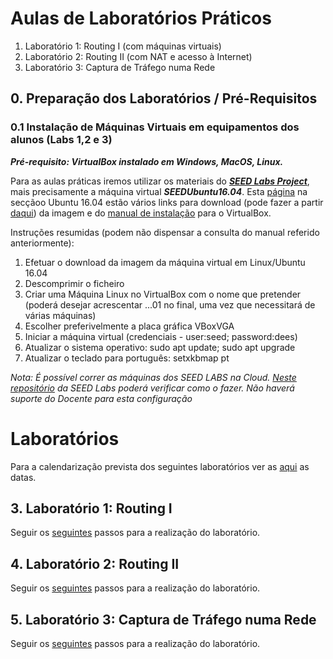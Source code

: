 # Aulas de Laboratórios Práticos


1. Laboratório 1: Routing I (com máquinas virtuais) 
2. Laboratório 2: Routing II (com NAT e acesso à Internet)
3. Laboratório 3: Captura de Tráfego numa Rede  

## 0. Preparação dos Laboratórios / Pré-Requisitos

### 0.1 Instalação de Máquinas Virtuais em equipamentos dos alunos (Labs 1,2 e 3)

***Pré-requisito: VirtualBox instalado em Windows, MacOS, Linux.***

Para as aulas práticas iremos utilizar os materiais do ***[SEED Labs Project](https://seedsecuritylabs.org/)***, mais precisamente a máquina virtual ***SEEDUbuntu16.04***.
Esta [página](https://seedsecuritylabs.org/labsetup.html) na secçãoo Ubuntu 16.04 estão vários links para download (pode fazer a partir [daqui](https://drive.google.com/file/d/12l8OO3PXHjUsf9vfjkAf7-I6bsixvMUa/view?usp=sharing)) da imagem e do [manual de instalação](https://seedsecuritylabs.org/Labs_16.04/Documents/SEEDVM_VirtualBoxManual.pdf) para o VirtualBox.

Instruções resumidas (podem não dispensar a consulta do manual referido anteriormente):

1. Efetuar o download da imagem da máquina virtual em Linux/Ubuntu 16.04
2. Descomprimir o ficheiro
3. Criar uma Máquina Linux no VirtualBox com o nome que pretender (poderá desejar acrescentar ...01 no final, uma vez que necessitará de várias máquinas)
4. Escolher preferivelmente a placa gráfica VBoxVGA
5. Iniciar a máquina virtual (credenciais - user:seed; password:dees)
6. Atualizar o sistema operativo: sudo apt update; sudo apt upgrade
7. Atualizar o teclado para português: setxkbmap pt

*Nota: É possível correr as máquinas dos SEED LABS na Cloud. [Neste repositório](https://github.com/seed-labs/seed-labs/blob/master/manuals/cloud/seedvm-cloud.md) da SEED Labs poderá verificar como o fazer. Não haverá suporte do Docente para esta configuração*

# Laboratórios
Para a calendarização prevista dos seguintes laboratórios ver as [aqui](https://github.com/pmrosa-classes/ComputerNetworksEI/blob/main/README.md#planeamento-previsto-pode-sofrer-alteraçõesplaneamento) as datas.

## 3. Laboratório 1: Routing I 

Seguir os [seguintes](https://github.com/pmrosa-classes/ComputerNetworksIG/blob/main/AulasLabsPraticos/RoutingI.md) passos para a realização do laboratório.

## 4. Laboratório 2: Routing II

Seguir os [seguintes](https://github.com/pmrosa-classes/ComputerNetworksIG/blob/main/AulasLabsPraticos/RoutingII.md) passos para a realização do laboratório.

## 5. Laboratório 3: Captura de Tráfego numa Rede 

Seguir os [seguintes](https://github.com/pmrosa-classes/ComputerNetworksIG/blob/main/AulasLabsPraticos/CapturaTrafegoRede.md) passos para a realização do laboratório.

